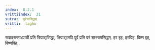 ```yaml
---
index:  8.2.1
vrittiindex:  31
sutra:  पूर्वत्रासिद्धम्
vritti:  laghu 
---
```


सपादसप्ताध्यायीं प्रति त्रिपाद्यसिद्धा, त्रिपाद्यामपि पूर्वं प्रति परं शास्त्रमसिद्धम्. हर इह, हरयिह. विष्ण इह, विष्णविह..

